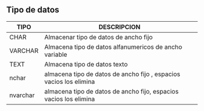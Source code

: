 ## Tipo de datos 


|TIPO   | DESCRIPCION  |   
|------------ |--------|
|  CHAR       | Almacenar tipo de datos de ancho fijo |  
|  VARCHAR    | Almacena tipo de datos alfanumericos de ancho variable |   
|  TEXT       | Almacena tipo de datos texto   |  
|  nchar       | almacena tipo de datos de ancho fijo , espacios vacios los elimina | 
|  nvarchar       | almacena tipo de datos de ancho fijo, espacios vacios los elimina |   |   